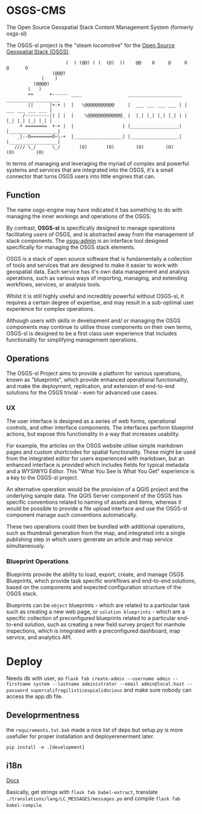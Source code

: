 # OSGS-CMS

The Open Source Geospatial Stack Content Management System (formerly osgs-sl)

The OSGS-sl project is the "steam locomotive" for the [Open Source Geospatial Stack (OSGS)](https://github.com/kartoza/osgs).

```text
                      (  ) (@@) ( )  (@)  ()    @@    O     @     O     @      O
                 (@@@)
             (    )
          (@@@@)
        (   )
        ++      +------ ____                 ____________________ ____________________
        ||      |+-+ |  |   \@@@@@@@@@@@     |  ___ ___ ___ ___ | |  ___ ___ ___ ___ |
      /---------|| | |  |    \@@@@@@@@@@@@@_ |  |_| |_| |_| |_| | |  |_| |_| |_| |_| |
     + ========  +-+ |  |                  | |__________________| |__________________|
    _|--O========O~\-+  |__________________| |__________________| |__________________|
   //// \_/      \_/       (O)       (O)        (O)        (O)       (O)        (O)
```

In terms of managing and leveraging the myriad of complex and powerful systems and services that are integrated into the OSGS, it's a small connector that turns OSGS users into little engines that can.

## Function

The name osgs-engine may have indicated it has something to do with managing the inner workings and operations of the OSGS.

By contrast, **OSGS-sl** is specifically designed to manage operations facilitating _users_ of OSGS, and is abstracted away from the management of stack components. The [osgs-admin](https://github.com/zacharlie/osgs-admin) is an interface tool designed specifically for managing the OSGS stack elements.

OSGS is a stack of open source software that is fundamentally a collection of tools and services that are designed to make it easier to work with geospatial data. Each service has it's own data management and analysis operations, such as various ways of importing, managing, and extending workflows, services, or analysis tools.

Whilst it is still highly useful and incredibly powerful without OSGS-sl, it requires a certain degree of expertise, and may result in a sub-optimal user experience for complex operations.

Although users with skills in development and/ or managing the OSGS components may continue to utilise those components on their own terms, OSGS-sl is designed to be a first class user experience that includes functionality for simplifying management operations.

## Operations

The OSGS-sl Project aims to provide a platform for various operations, known as "blueprints", which provide enhanced operational functionality, and make the deployment, replication, and extension of end-to-end solutions for the OSGS trivial - even for advanced use cases.

### UX

The user interface is designed as a series of web forms, operational controls, and other interface components. The interfaces perform blueprint actions, but expose this functionality in a way that increases usability.

For example, the articles on the OSGS website utilise simple markdown pages and custom shortcodes for spatial functionality. These might be used from the integrated editor for users experienced with markdown, but an enhanced interface is provided which includes fields for typical metadata and a WYSIWYG Editor. This "What You See Is What You Get" experience is a key to the OSGS-sl project.

An alternative operation would be the provision of a QGIS project and the underlying sample data. The QGIS Server component of the OSGS has specific conventions related to naming of assets and items, whereas it would be possible to provide a file upload interface and use the OSGS-sl component manage such conventions automatically.

These two operations could then be bundled with additional operations, such as thumbnail generation from the map, and integrated into a single publishing step in which users generate an article and map service simultaneously.

### Blueprint Operations

Blueprints provide the ability to load, export, create, and manage OSGS Blueprints, which provide task specific workflows and end-to-end solutions, based on the components and expected configuration structure of the OSGS stack.

Blueprints can be `object` blueprints - which are related to a particular task such as creating a new web page, or `solution blueprints` - which are a specific collection of preconfigured blueprints related to a particular end-to-end solution, such as creating a new field survey project for manhole inspections, which is integrated with a preconfigured dashboard, map service, and analytics API.

# Deploy

Needs db with user, so `flask fab create-admin --username admin --firstname system --lastname administrator --email admin@local.host --password supercalifragilisticexpialidocious` and make sure nobody can access the app.db file.

## Developrmentness

the `requirements.txt.bak` made a nice list of deps but setup.py is more usefuller for proper installation and deployerenerment later.

`pip install -e .[development]`

## i18n

[Docs](https://flask-appbuilder.readthedocs.io/en/latest/i18n.html)

Basically, get strings with `flask fab babel-extract`, translate `./translations/lang/LC_MESSAGES/messages.po` and compile `flask fab babel-compile`.
